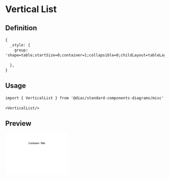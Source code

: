 # Vertical List

## Definition

```
{
  _style: {
    group: 'shape=table;startSize=0;container=1;collapsible=0;childLayout=tableLayout;fontSize=11;fillColor=none;strokeColor=none;',
    
  },
}
```

## Usage

```
import { VerticalList } from '@diac/standard-components-diagrams/misc'

<VerticalList/>
```

## Preview

<img src="./vertical-list.png" width="200"/>

